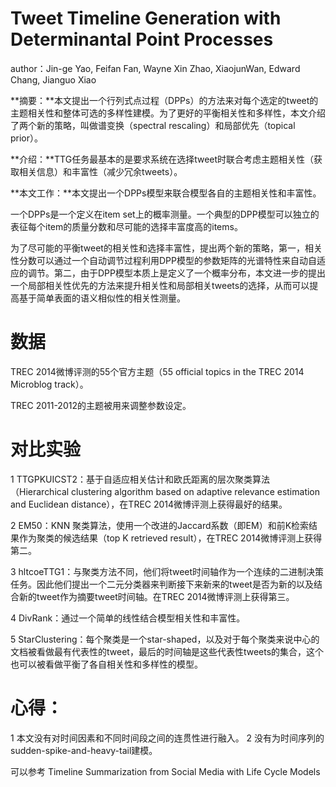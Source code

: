 # Tweet Timeline Generation with Determinantal Point Processes #

author：Jin-ge Yao, Feifan Fan, Wayne Xin Zhao, XiaojunWan, Edward Chang, Jianguo Xiao

**摘要：**本文提出一个行列式点过程（DPPs）的方法来对每个选定的tweet的主题相关性和整体可选的多样性建模。为了更好的平衡相关性和多样性，本文介绍了两个新的策略，叫做谱变换（spectral rescaling）和局部优先（topical prior）。

**介绍：**TTG任务最基本的是要求系统在选择tweet时联合考虑主题相关性（获取相关信息）和丰富性（减少冗余tweets）。

**本文工作：**本文提出一个DPPs模型来联合模型各自的主题相关性和丰富性。 

一个DPPs是一个定义在item set上的概率测量。一个典型的DPP模型可以独立的表征每个item的质量分数和尽可能的选择丰富度高的items。

为了尽可能的平衡tweet的相关性和选择丰富性，提出两个新的策略，第一，相关性分数可以通过一个自动调节过程利用DPP模型的参数矩阵的光谱特性来自动自适应的调节。第二，由于DPP模型本质上是定义了一个概率分布，本文进一步的提出一个局部相关性优先的方法来提升相关性和局部相关tweets的选择，从而可以提高基于简单表面的语义相似性的相关性测量。

# 数据 #

TREC 2014微博评测的55个官方主题（55 official topics in the TREC 2014 Microblog track）。

TREC 2011-2012的主题被用来调整参数设定。

# 对比实验 #

1 TTGPKUICST2：基于自适应相关估计和欧氏距离的层次聚类算法（Hierarchical clustering algorithm based on adaptive relevance estimation and Euclidean distance），在TREC 2014微博评测上获得最好的结果。
        
2 EM50：KNN 聚类算法，使用一个改进的Jaccard系数（即EM）和前K检索结果作为聚类的候选结果（top K retrieved result），在TREC 2014微博评测上获得第二。

3 hltcoeTTG1：与聚类方法不同，他们将tweet时间轴作为一个连续的二进制决策任务。因此他们提出一个二元分类器来判断接下来新来的tweet是否为新的以及结合新的tweet作为摘要tweet时间轴。在TREC 2014微博评测上获得第三。

4 DivRank：通过一个简单的线性结合模型相关性和丰富性。

5 StarClustering：每个聚类是一个star-shaped，以及对于每个聚类来说中心的文档被看做最有代表性的tweet，最后的时间轴是这些代表性tweets的集合，这个也可以被看做平衡了各自相关性和多样性的模型。


# 心得： #
1 本文没有对时间因素和不同时间段之间的连贯性进行融入。
2 没有为时间序列的sudden-spike-and-heavy-tail建模。

可以参考 Timeline Summarization from Social Media with Life Cycle Models

                                                                                                                                                                                                                                                                                                                                                                                                                                                                                                                                                                                                                                                                                                                                                                                                                                                                                                                                                                                                                                                                                                                                                                                                                                                                                                                                                                                                                                                                                                                                                                                                                                                                                                                                                                                                                                                                                                                                                                                                                                                                                                                                                                                                                                                                                                                                                                                                                                                                                                                                                                                                                                                                                                                                                                                                                                                                                                                                                                                                                                                                                                                                                                                                                                                                                                                                                                                                                                                                                                                                                                                                                                                                                                                                                                                                                                                                                                                                                                                                                                                                                                                                                                                                                                                                                                                                                                                                                                                                                                                                                                                                                                                                                                                                                                                                                                                                                                                                                                                                                                                                                                                                                                                                                                                                                                                                                                                                                                                                                                                                                                                                                                                                                                                                                                                                                                                                                                                                                                                                                                                                                                                                                                                                                                                                                                                                                                                                                                                                                                                                                                                                                                                                                                                                                                                                                                                                                                                                                                                                                                                                                                                                                                                                                                                                                                                                                                                                                                                                                                                                                                                                  